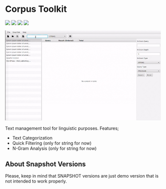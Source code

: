 # Corpus Toolkit

![](https://img.shields.io/badge/groupId-com.erayerdin-green.svg?style=flat-square)
![](https://img.shields.io/badge/artifactId-corpustk-green.svg?style=flat-square)
![](https://img.shields.io/badge/version-v0.2.1--SNAPSHOT-red.svg?style=flat-square)
[![](https://img.shields.io/badge/license-apache--v2-000000.svg?style=flat-square)](LICENSE.txt)

![](img/preview.gif)

Text management tool for linguistic purposes. Features;

 - Text Categorization
 - Quick Filtering (only for string for now)
 - N-Gram Analysis (only for string for now)

## About Snapshot Versions

Please, keep in mind that SNAPSHOT versions are just demo version that is not intended to work properly.